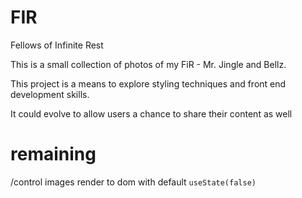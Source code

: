 # FIR
Fellows of Infinite Rest

This is a small collection of photos of my FiR - Mr. Jingle and Bellz.

This project is a means to explore styling techniques and front end development skills.

It could evolve to allow users a chance to share their content as well

# remaining
/control images render to dom with default `useState(false)`
